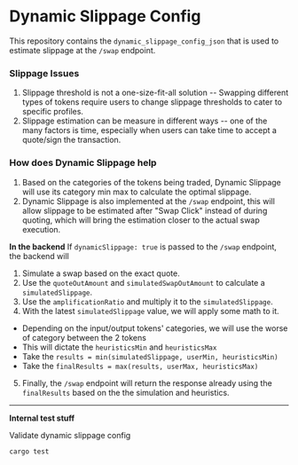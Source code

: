 # Dynamic Slippage Config
This repository contains the `dynamic_slippage_config_json` that is used to estimate slippage at the `/swap` endpoint.

### Slippage Issues
1. Slippage threshold is not a one-size-fit-all solution -- Swapping different types of tokens require users to change slippage thresholds to cater to specific profiles.
2. Slippage estimation can be measure in different ways -- one of the many factors is time, especially when users can take time to accept a quote/sign the transaction.

### How does Dynamic Slippage help
1. Based on the categories of the tokens being traded, Dynamic Slippage will use its category min max to calculate the optimal slippage.
2. Dynamic Slippage is also implemented at the `/swap` endpoint, this will allow slippage to be estimated after "Swap Click" instead of during quoting, which will bring the estimation closer to the actual swap execution.

**In the backend**
If `dynamicSlippage: true` is passed to the `/swap` endpoint, the backend will
1. Simulate a swap based on the exact quote.
2. Use the `quoteOutAmount` and `simulatedSwapOutAmount` to calculate a `simulatedSlippage`.
3. Use the `amplificationRatio` and multiply it to the `simulatedSlippage`.
4. With the latest `simulatedSlippage` value, we will apply some math to it.
  - Depending on the input/output tokens' categories, we will use the worse of category between the 2 tokens
  - This will dictate the `heuristicsMin` and `heuristicsMax`
  - Take the `results = min(simulatedSlippage, userMin, heuristicsMin)`
  - Take the `finalResults = max(results, userMax, heuristicsMax)`
5. Finally, the `/swap` endpoint will return the response already using the `finalResults` based on the the simulation and heuristics.

---

**Internal test stuff**

Validate dynamic slippage config

`cargo test`
